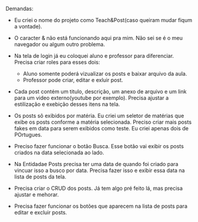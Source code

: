Demandas:
- Eu criei o nome do projeto como Teach&Post(caso queiram mudar fiqum a vontade).

- O caracter & não está funcionando aqui pra mim. Não sei se é o meu navegador ou algum outro problema.

- Na tela de login já eu coloquei aluno e professor para diferenciar. Precisa criar roles para esses dois:
     -  Aluno somente poderá vizualizar os posts e baixar arquivo da aula.
     - Professor pode criar, editar e exluir post.

- Cada post contém um titulo, descrição, um anexo de arquivo e um link para um video externo(youtube por exemplo). Precisa ajustar a estilização e exebição desses itens na tela. 
- Os posts sõ exibidos por matéria. Eu criei um seletor de matérias que exibe os posts conforme a matéria selecionada. Preciso criar mais posts fakes em data para serem exibidos como teste. Eu criei apenas dois de POrtugues.
- Preciso fazer funcionar o botão Busca. Esse botão vai exibir os posts criados na data selecionada ao lado.
- Na Entidadae Posts precisa ter uma data de quando foi criado para vincuar isso a busco por data. Precisa fazer isso e exibir essa data na lista de posts da tela.
- Precisa criar o CRUD dos posts. Já tem algo pré feito lá, mas precisa ajustar e mehorar.
- Precisa fazer funcionar os botões que aparecem na lista de posts para editar e excluir posts.
